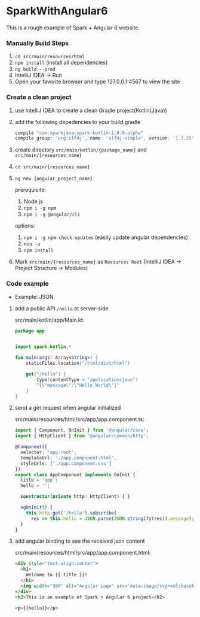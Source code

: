 # SparkWithAngular6

This is a rough example of Spark + Angular 6 website.

### Manually Build Steps
1. `cd src/main/resources/html`
2. `npm install` (install all dependencies)
3. `ng build --prod`
4. IntelliJ IDEA -> Run
5. Open your favorite browser and type 127.0.0.1:4567 to view the site

### Create a clean project
1. use IntelliJ IDEA to create a clean Gradle project(Kotlin(Java))
2. add the following depedencies to your build.gradle
   ``` gradle
   compile "com.sparkjava:spark-kotlin:1.0.0-alpha"
   compile group: 'org.slf4j', name: 'slf4j-simple', version: '1.7.25'
   ```
3. create directory `src/main/kotlin/{package_name}` and `src/main/{resources_name}`
4. `cd src/main/{resources_name}`
5. `ng new {angular_project_name}`

   prerequisite:
      1. Node.js
      2. `npm i -g npm`
      3. `npm i -g @angular/cli`

   options:
      1. `npm i -g npm-check-updates` (easily update angular dependencies)
      2. `ncu -u`
      3. `npm install`

6. Mark `src/main/{resources_name}` as `Resources Root` (IntelliJ IDEA -> Project Structure -> Modules)

### Code example
* Example: JSON

1. add a public API `/hello` at server-side

   src/main/kotlin/app/Main.kt:
   ``` kotlin
   package app


   import spark.kotlin.*

   fun main(args: Array<String>) {
       staticFiles.location("/html/dist/html")

       get("/hello") {
           type(contentType = "application/json")
           "{\"message\":\"Hello World\"}"
       }
   }
   ```
   
2. send a get request when angular initialized

   src/main/resources/html/src/app/app.component.ts:
   ``` typescript
   import { Component, OnInit } from '@angular/core';
   import { HttpClient } from '@angular/common/http';

   @Component({
     selector: 'app-root',
     templateUrl: './app.component.html',
     styleUrls: ['./app.component.css']
   })
   export class AppComponent implements OnInit {
     title = 'app';
     hello = '';

     constructor(private http: HttpClient) { }

     ngOnInit() {
       this.http.get('/hello').subscribe(
         res => this.hello = JSON.parse(JSON.stringify(res)).message);
     }
   }
   ```

3. add angular binding to see the received json content
   
   src/main/resources/html/src/app/app.component.html:
   ``` html
   <div style="text-align:center">
     <h1>
       Welcome to {{ title }}!
     </h1>
     <img width="300" alt="Angular Logo" src="data:image/svg+xml;base64,PHN2ZyB4bWxucz0iaHR0cDovL3d3dy53My5vcmcvMjAwMC9zdmciIHZpZXdCb3g9IjAgMCAyNTAgMjUwIj4KICAgIDxwYXRoIGZpbGw9IiNERDAwMzEiIGQ9Ik0xMjUgMzBMMzEuOSA2My4ybDE0LjIgMTIzLjFMMTI1IDIzMGw3OC45LTQzLjcgMTQuMi0xMjMuMXoiIC8+CiAgICA8cGF0aCBmaWxsPSIjQzMwMDJGIiBkPSJNMTI1IDMwdjIyLjItLjFWMjMwbDc4LjktNDMuNyAxNC4yLTEyMy4xTDEyNSAzMHoiIC8+CiAgICA8cGF0aCAgZmlsbD0iI0ZGRkZGRiIgZD0iTTEyNSA1Mi4xTDY2LjggMTgyLjZoMjEuN2wxMS43LTI5LjJoNDkuNGwxMS43IDI5LjJIMTgzTDEyNSA1Mi4xem0xNyA4My4zaC0zNGwxNy00MC45IDE3IDQwLjl6IiAvPgogIDwvc3ZnPg==">
   </div>
   <h2>This is an example of Spark + Angular 6 project</h2>

   <p>{{hello}}</p>
   ```
